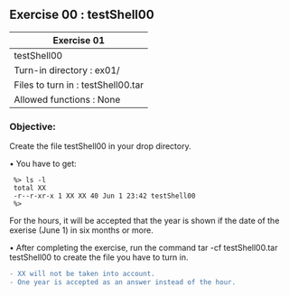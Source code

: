## Exercise 00 : testShell00

|               Exercise 01             |
|---------------------------------------|
|             testShell00               |
| Turn-in directory : ex01/             |
| Files to turn in : testShell00.tar    |
| Allowed functions : None              |

 ### Objective: 

Create the file testShell00 in your drop directory.

• You have to get: 

<pre><code> %> ls -l
 total XX
 -r--r-xr-x 1 XX XX 40 Jun 1 23:42 testShell00
 %> </pre></code>
For the hours, it will be accepted that the year is shown if the date of the
exerise (June 1) in six months or more.

• After completing the exercise, run the command tar -cf testShell00.tar testShell00
to create the file you have to turn in.

```diff
- XX will not be taken into account.
- One year is accepted as an answer instead of the hour.
```
